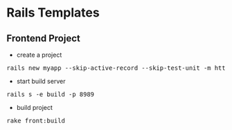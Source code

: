 Rails Templates
===============

Frontend Project
---------
* create a project
<pre>
rails new myapp --skip-active-record --skip-test-unit -m https://raw.github.com/stgeneral/rails-templates/master/frontend.rb
</pre>
* start build server
<pre>
rails s -e build -p 8989
</pre>
* build project
<pre>
rake front:build
</pre>